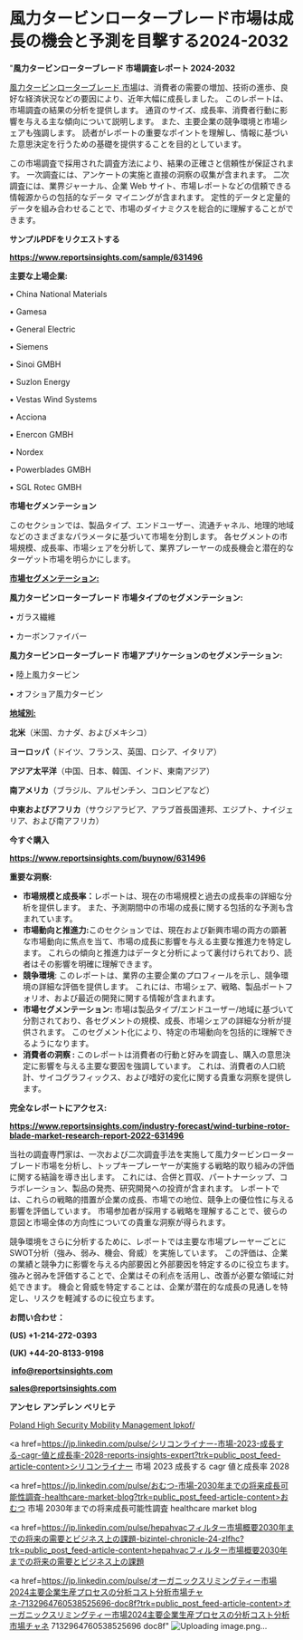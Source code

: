 # 風力タービンローターブレード市場は成長の機会と予測を目撃する2024-2032

"<strong>風力タービンローターブレード 市場調査レポート 2024-2032</strong>

<a href=https://www.reportsinsights.com/sample/631496>風力タービンローターブレード 市場</a>は、消費者の需要の増加、技術の進歩、良好な経済状況などの要因により、近年大幅に成長しました。 このレポートは、市場調査の結果の分析を提供します。 通貨のサイズ、成長率、消費者行動に影響を与える主な傾向について説明します。 また、主要企業の競争環境と市場シェアも強調します。 読者がレポートの重要なポイントを理解し、情報に基づいた意思決定を行うための基礎を提供することを目的としています。

この市場調査で採用された調査方法により、結果の正確さと信頼性が保証されます。 一次調査には、アンケートの実施と直接の洞察の収集が含まれます。 二次調査には、業界ジャーナル、企業 Web サイト、市場レポートなどの信頼できる情報源からの包括的なデータ マイニングが含まれます。 定性的データと定量的データを組み合わせることで、市場のダイナミクスを総合的に理解することができます。

<strong><b>サンプルPDFをリクエストする</b></strong>

<a href=https://www.reportsinsights.com/sample/631496><strong><u>https://www.reportsinsights.com/sample/631496</u></strong></a>

<strong>主要な上場企業:</strong>

• China National Materials

• Gamesa

• General Electric

• Siemens

• Sinoi GMBH

• Suzlon Energy

• Vestas Wind Systems

• Acciona

• Enercon GMBH

• Nordex

• Powerblades GMBH

• SGL Rotec GMBH

<strong>市場セグメンテーション</strong>

このセクションでは、製品タイプ、エンドユーザー、流通チャネル、地理的地域などのさまざまなパラメータに基づいて市場を分割します。 各セグメントの市場規模、成長率、市場シェアを分析して、業界プレーヤーの成長機会と潜在的なターゲット市場を明らかにします。

<strong><u>市場セグメンテーション</u></strong><strong><u>:</u></strong>

<strong>風力タービンローターブレード 市場タイプのセグメンテーション:</strong>

• ガラス繊維

• カーボンファイバー

<strong>風力タービンローターブレード 市場アプリケーションのセグメンテーション:</strong>

• 陸上風力タービン

• オフショア風力タービン

<strong><u>地域別</u></strong><strong><u>:</u></strong>

<strong>北米</strong>（米国、カナダ、およびメキシコ）

<strong>ヨーロッパ</strong>（ドイツ、フランス、英国、ロシア、イタリア）

<strong>アジア太平洋</strong>（中国、日本、韓国、インド、東南アジア）

<strong>南アメリカ</strong>（ブラジル、アルゼンチン、コロンビアなど）

<strong>中東およびアフリカ</strong>（サウジアラビア、アラブ首長国連邦、エジプト、ナイジェリア、および南アフリカ）

<strong>今すぐ購入</strong>

<a href=https://www.reportsinsights.com/buynow/631496><strong><u>https://www.reportsinsights.com/buynow/631496</u></strong></a>

<strong>重要な洞察:</strong>
<ul>
  <li><strong>市場規模と成長率：</strong>レポートは、現在の市場規模と過去の成長率の詳細な分析を提供します。 また、予測期間中の市場の成長に関する包括的な予測も含まれています。</li>
  <li><strong>市場動向と推進力:</strong>このセクションでは、現在および新興市場の両方の顕著な市場動向に焦点を当て、市場の成長に影響を与える主要な推進力を特定します。 これらの傾向と推進力はデータと分析によって裏付けられており、読者はその影響を明確に理解できます。</li>
  <li><strong>競争環境</strong>: このレポートは、業界の主要企業のプロフィールを示し、競争環境の詳細な評価を提供します。 これには、市場シェア、戦略、製品ポートフォリオ、および最近の開発に関する情報が含まれます。</li>
  <li><strong>市場セグメンテーション: </strong>市場は製品タイプ/エンドユーザー/地域に基づいて分割されており、各セグメントの規模、成長、市場シェアの詳細な分析が提供されます。 このセグメント化により、特定の市場動向を包括的に理解できるようになります。</li>
  <li><strong>消費者の洞察 : </strong>このレポートは消費者の行動と好みを調査し、購入の意思決定に影響を与える主要な要因を強調しています。 これは、消費者の人口統計、サイコグラフィックス、および嗜好の変化に関する貴重な洞察を提供します。</li>
</ul>
<strong>完全なレポートにアクセス:</strong>

<a href=https://www.reportsinsights.com/industry-forecast/wind-turbine-rotor-blade-market-research-report-2022-631496><strong><u><b>https://www.reportsinsights.com/industry-forecast/wind-turbine-rotor-blade-market-research-report-2022-631496</b></u></strong></a>

当社の調査専門家は、一次および二次調査手法を実施して風力タービンローターブレード市場を分析し、トップキープレーヤーが実施する戦略的取り組みの評価に関する結論を導き出します。 これには、合併と買収、パートナーシップ、コラボレーション、製品の発売、研究開発への投資が含まれます。 レポートでは、これらの戦略的措置が企業の成長、市場での地位、競争上の優位性に与える影響を評価しています。 市場参加者が採用する戦略を理解することで、彼らの意図と市場全体の方向性についての貴重な洞察が得られます。

競争環境をさらに分析するために、レポートでは主要な市場プレーヤーごとにSWOT分析（強み、弱み、機会、脅威）を実施しています。 この評価は、企業の業績と競争力に影響を与える内部要因と外部要因を特定するのに役立ちます。 強みと弱みを評価することで、企業はその利点を活用し、改善が必要な領域に対処できます。 機会と脅威を特定することは、企業が潜在的な成長の見通しを特定し、リスクを軽減するのに役立ちます。

<strong>お問い合わせ：</strong>

<strong>(US) +1-214-272-0393</strong>

<strong>(UK) +44-20-8133-9198</strong>

<strong> </strong><a href=info@reportsinsights.com><strong><u>info@reportsinsights.com</u></strong></a>

<a href=sales@reportsinsights.com><strong><u>sales@reportsinsights.com</u></strong></a>

<strong>アンセレ アンデレン ベリヒテ</strong>

<a href=https://www.linkedin.com/pulse/poland-high-security-mobility-management-ipkof/>Poland High Security Mobility Management Ipkof/</a>

<a href=https://jp.linkedin.com/pulse/シリコンライナー-市場-2023-成長する-cagr-値と成長率-2028-reports-insights-expert?trk=public_post_feed-article-content>シリコンライナー 市場 2023 成長する cagr 値と成長率 2028</a>

<a href=https://jp.linkedin.com/pulse/おむつ-市場-2030年までの将来成長可能性調査-healthcare-market-blog?trk=public_post_feed-article-content>おむつ 市場 2030年までの将来成長可能性調査 healthcare market blog</a>

<a href=https://jp.linkedin.com/pulse/hepahvacフィルター市場概要2030年までの将来の需要とビジネス上の課題-bizintel-chronicle-24-zlfhc?trk=public_post_feed-article-content>hepahvacフィルター市場概要2030年までの将来の需要とビジネス上の課題</a>

<a href=https://jp.linkedin.com/pulse/オーガニックスリミングティー市場2024主要企業生産プロセスの分析コスト分析市場チャネ-7132964760538525696-doc8f?trk=public_post_feed-article-content>オーガニックスリミングティー市場2024主要企業生産プロセスの分析コスト分析市場チャネ 7132964760538525696 doc8f</a>"
![Uploading image.png…]()
